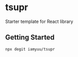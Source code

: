 # tsupr

Starter template for React library

## Getting Started

```shell
npx degit iamyuu/tsupr
```
